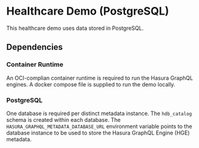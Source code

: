 # Healthcare Demo (PostgreSQL)
This healthcare demo uses data stored in PostgreSQL.

## Dependencies
### Container Runtime 
An OCI-complian container runtime is required to run the Hasura GraphQL engines.
A docker compose file is supplied to run the demo locally.
### PostgreSQL
One database is required per distinct metadata instance. The `hdb_catalog` schema is created within each database.
The `HASURA_GRAPHQL_METADATA_DATABASE_URL` environment variable points to the database instance to be used to store the Hasura GraphQL Engine (HGE) metadata.